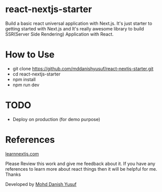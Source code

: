 # react-nextjs-starter
Build a basic react universal application with Next.js. It's just starter to getting started with Next.js and It's really awesome library to build SSR(Server Side Rendering) Application with React.

# How to Use
* git clone https://github.com/mddanishyusuf/react-nextjs-starter.git
* cd react-nextjs-starter
* npm install
* npm run dev

# TODO
* Deploy on production (for demo purpose)

# References
[learnnextjs.com](https://learnnextjs.com/)

Please Review this work and give me feedback about it. If you have any references to learn more about react things then it will be helpful for me. Thanks

Developed by [Mohd Danish Yusuf](https://mddanishyusuf.github.io/)

